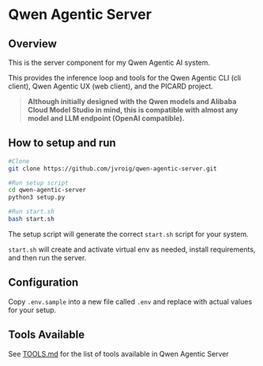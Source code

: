 # Qwen Agentic Server

## Overview

This is the server component for my Qwen Agentic AI system.

This provides the inference loop and tools for the Qwen Agentic CLI (cli client), Qwen Agentic UX (web client), and the PICARD project.

> **Although initially designed with the Qwen models and Alibaba Cloud Model Studio in mind, this is compatible with almost any model and LLM endpoint (OpenAI compatible).**

## How to setup and run

```bash
#Clone
git clone https://github.com/jvroig/qwen-agentic-server.git

#Run setup script
cd qwen-agentic-server
python3 setup.py

#Run start.sh
bash start.sh
```

The setup script will generate the correct `start.sh` script for your system.

`start.sh` will create and activate virtual env as needed, install requirements, and then run the server.

## Configuration

Copy `.env.sample` into a new file called `.env` and replace with actual values for your setup.



## Tools Available
See [TOOLS.md](TOOLS.md) for the list of tools available in Qwen Agentic Server
